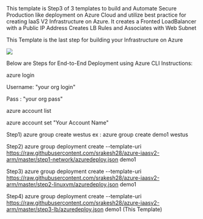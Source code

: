 <html>
<h>
This template is Step3 of 3 templates to build and Automate Secure Production like deployment on Azure Cloud and utilize best practice for creating IaaS V2 Infrastructure on Azure.
</h>
It creates a Fronted LoadBalancer with a Public IP Address
Creates LB Rules and Associates with Web Subnet


This Template is the last step for building your Infrastructure on Azure

<a href="https://portal.azure.com/#create/Microsoft.Template/uri/https%3A%2F%2Fraw.githubusercontent.com%2Fsrakesh28%2Fdemo-working%2Fmaster%2Fstep3-lb%2Fazuredeploy.json" target="_blank">
    <img src="http://azuredeploy.net/deploybutton.png"/>
</a>

Below are Steps for End-to-End Deployment using  Azure CLI Instructions:

azure login

Username: "your org login"

Pass : "your org pass"

azure account list

azure account set "Your Account Name"


Step1) azure group create <resource group name> <resource group location> westus
ex : azure group create demo1 westus

Step2) azure group deployment create --template-uri https://raw.githubusercontent.com/srakesh28/azure-iaasv2-arm/master/step1-network/azuredeploy.json demo1

Step3) azure group deployment create --template-uri https://raw.githubusercontent.com/srakesh28/azure-iaasv2-arm/master/step2-linuxvm/azuredeploy.json demo1

Step4) azure group deployment create --template-uri https://raw.githubusercontent.com/srakesh28/azure-iaasv2-arm/master/step3-lb/azuredeploy.json  demo1 (This Template)

</html>
